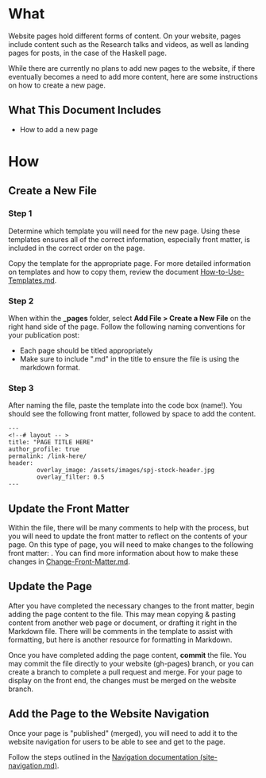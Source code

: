 # What

Website pages hold different forms of content. On your website, pages include content such as the Research talks and videos, as well as landing pages for posts, in the case of the Haskell page. 

While there are currently no plans to add new pages to the website, if there eventually becomes a need to add more content, here are some instructions on how to create a new page.

## What This Document Includes

- How to add a new page


# How 

## Create a New File

### Step 1

Determine which template you will need for the new page. Using these templates ensures all of the correct information, especially front matter, is included in the correct order on the page. 

Copy the template for the appropriate page. For more detailed information on templates and how to copy them, review the document [How-to-Use-Templates.md](LINK).


### Step 2

When within the **_pages** folder, select **Add File > Create a New File** on the right hand side of the page. Follow the following naming conventions for your publication post: 

- Each page should be titled appropriately 
- Make sure to include ".md" in the title to ensure the file is using the markdown format. 


### Step 3

After naming the file, paste the template into the code box (name!). You should see the following front matter, followed by space to add the content.

    ---
    <!--# layout -- >
    title: "PAGE TITLE HERE"
    author_profile: true
    permalink: /link-here/
    header:
            overlay_image: /assets/images/spj-stock-header.jpg 
            overlay_filter: 0.5
    ---

## Update the Front Matter

Within the file, there will be many comments to help with the process, but you will need to update the front matter to reflect on the contents of your page. On this type of page, you will need to make changes to the following front matter: <which front matter you will have to update>. You can find more information about how to make these changes in [Change-Front-Matter.md](LINK).


## Update the Page

After you have completed the necessary changes to the front matter, begin adding the page content to the file. This may mean copying & pasting content from another web page or document, or drafting it right in the Markdown file. There will be comments in the template to assist with formatting, but here is another resource for formatting in Markdown.

Once you have completed adding the page content, **commit** the file. You may commit the file directly to your website (gh-pages) branch, or you can create a branch to complete a pull request and merge. For your page to display on the front end, the changes must be merged on the website branch.


## Add the Page to the Website Navigation

Once your page is "published" (merged), you will need to add it to the website navigation for users to be able to see and get to the page. 

Follow the steps outlined in the [Navigation documentation (site-navigation.md)](https://github.com/christinamayr/SPJ-Test-Bed/blob/gh-pages/_documentation/site-navigation.md).
